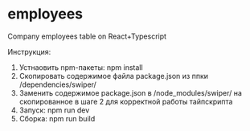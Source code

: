 # employees

Company employees table on React+Typescript

Инструкция:
1. Устнаовить npm-пакеты: npm install
2. Скопировать содержимое файла package.json из ппки /dependencies/swiper/
3. Заменить содержимое package.json в /node_modules/swiper/ на скопированное в шаге 2 для корректной работы тайпскрипта
4. Запуск: npm run dev
5. Cборка: npm run build
